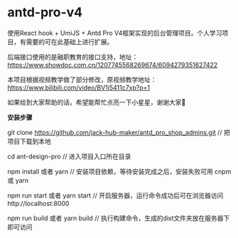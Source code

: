 # antd-pro-v4
使用React hook + UmiJS + Antd Pro V4框架实现的后台管理项目。个人学习项目，有需要的可在此基础上进行扩展。

后端接口使用的是融职教育的接口支持，地址：https://www.showdoc.com.cn/1207745568269674/6094279351627422

本项目根据视频教学做了部分修改，原视频教学地址：https://www.bilibili.com/video/BV1i5411c7xp?p=1

如果给到大家帮助的话，希望能帮忙点亮一下小星星，谢谢大家🙏

**安装步骤**

git clone https://github.com/jack-hub-maker/antd_pro_shop_admins.git     // 把项目下载到本地

cd ant-design-pro    // 进入项目入口所在目录

npm install 或者 yarn    // 安装项目依赖，等待安装完成之后，安装失败可用 cnpm 或 yarn

npm run start 或者 yarn start    // 开启服务器，运行命令成功后可在浏览器访问 http://localhost:8000

npm run build 或者 yarn build    // 执行构建命令，生成的dist文件夹放在服务器下即可访问
